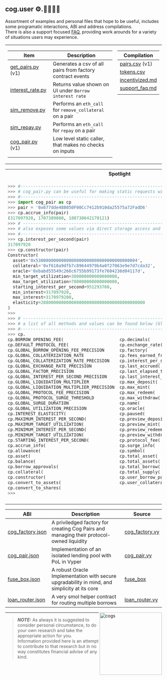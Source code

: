 ## cog.user ⚙️.👩‍🔧👨‍🔧

Assortment of examples and personal files that hope to be useful, includes some programatic interactions, ABI and address compilations.<br>
There is also a support focused [FAQ](support_faq.md), providing work arounds for a variety of situations users may experience.

<table class="fixed-align">
  <tbody>
    <tr>
  <td>  
      
| Item                                 | Description                                               |
|--------------------------------------|-----------------------------------------------------------|
| [get_pairs.py](get_pairs.py)   (v1)  | Generates a csv of all pairs from factory contract events | 
| [interest_rate.py](interest_rate.py) | Returns value shown on UI under `Borrow interest rate`    | 
| [sim_remove.py](sim_remove.py)       | Performs an `eth_call` for `remove_collateral` on a pair  | 
| [sim_repay.py](sim_repay.py)         | Performs an `eth_call` for `repay` on a pair              |
| [cog_pair.py](cog_pair.py)  (v1)     | Low level static caller, that makes no checks on inputs   |
|           <img width=150/>           |                  <img width=430/>                         |
 
  </td>

  <td valign="top", valign="right">

| Compilation                               | 
|-------------------------------------------|
|  [pairs.csv](data/pairs.csv) (v1)         | 
|  [tokens.csv](data/tokens.csv)            |
|  [incentivized.md](data/incentivized.md)  | 
|  [support_faq.md](support_faq.md)         |
|           <img width=100/>                |

  </td>
    </tr>
  </tbody>
</table>

<table class="fixed-align">
  <tbody>
   <tr>
  <th>
    Spotlight
  </th>
    </tr>  
    <tr>
  <td valign="top", valign="center">
 
  ```python
  >>> #----------------------------------------------------------------------------------
  >>> # cog_pair.py can be useful for making static requests without a contract instance. 
  >>> #----------------------------------------------------------------------------------
  >>> import cog_pair as cp
  >>> pair = '0x677dde488050F00Cc7412b910da25575a72FadD6'
  >>> cp.accrue_info(pair)
  (317097920, 1707389800, 188738642170121)
  >>> # ---------------------------------------------------------------------------------
  >>> # also exposes some values via direct storage access and parsing of the constructor
  >>> #----------------------------------------------------------------------------------
  >>> cp.interest_per_second(pair)
  317097920
  >>> cp.constructor(pair)
  Constructor(
    asset='0x5300000000000000000000000000000000000004', 
    collateral='0xf610a9dfb7c89644979b4a0f27063e9e7d7cda32', 
    oracle='0xbabd55549c266c6755b99173fe7604238d04117d', 
    min_target_utilization=300000000000000000, 
    max_target_utilization=700000000000000000, 
    starting_interest_per_second=951293760, 
    min_interest=317097920, 
    max_interest=3170979200, 
    elasticity=28800000000000000000000000000000000000000
  )
>>>
>>> # ---------------------------------------------------------------------------------
>>> # a list of all methods and values can be found below (Global values are hardcoded)
>>> #----------------------------------------------------------------------------------
>>> cp.
cp.BORROW_OPENING_FEE(                      cp.decimals(
cp.DEFAULT_PROTOCOL_FEE(                    cp.exchange_rate(
cp.GLOBAL_BORROW_OPENING_FEE_PRECISION      cp.factory(
cp.GLOBAL_COLLATERIZATION_RATE              cp.fees_earned_fraction(
cp.GLOBAL_COLLATERIZATION_RATE_PRECISION    cp.interest_per_second(
cp.GLOBAL_EXCHANGE_RATE_PRECISION           cp.last_accrued(
cp.GLOBAL_FACTOR_PRECISION                  cp.last_elapsed_time(
cp.GLOBAL_INTEREST_PER_SECOND_PRECISION     cp.last_interest_per_second(
cp.GLOBAL_LIQUIDATION_MULTIPLIER            cp.max_deposit(
cp.GLOBAL_LIQUIDATION_MULTIPLIER_PRECISION  cp.max_mint(
cp.GLOBAL_PROTOCOL_FEE_PRECISION            cp.max_redeem(
cp.GLOBAL_PROTOCOL_SURGE_THRESHOLD          cp.max_withdraw(
cp.GLOBAL_SURGE_DURATION                    cp.name(
cp.GLOBAL_UTILIZATION_PRECISION             cp.oracle(
cp.INTEREST_ELASTICITY(                     cp.paused(
cp.MAXIMUM_INTEREST_PER_SECOND(             cp.preview_deposit(
cp.MAXIMUM_TARGET_UTILIZATION(              cp.preview_mint(
cp.MINIMUM_INTEREST_PER_SECOND(             cp.preview_redeem(
cp.MINIMUM_TARGET_UTILIZATION(              cp.preview_withdraw(
cp.STARTING_INTEREST_PER_SECOND(            cp.protocol_fee(
cp.accrue_info(                             cp.surge_info(
cp.allowance(                               cp.symbol(
cp.asset(                                   cp.total_asset(
cp.balance(                                 cp.total_assets(
cp.borrow_approvals(                        cp.total_borrow(
cp.collateral(                              cp.total_supply(
cp.constructor(                             cp.user_borrow_part(
cp.convert_to_assets(                       cp.user_collateral_share(
cp.convert_to_shares(
>>>
```
    
</td>
  </tr>
 
  <tr>
<td>
  <img width=800/>
</td>
  </tr>
</table>

<div style="text-align: right">

| ABI                                      | Description                                                                                  | Source                                                                                            |
|------------------------------------------|----------------------------------------------------------------------------------------------|---------------------------------------------------------------------------------------------------|
| [cog_factory.json](abi/cog_factory.json) | A priviledged factory for creating Cog Pairs and managing their protocol-owned liquidity     | [cog_factory.vy](https://github.com/CogFinance/Cog-Isolated-Lending/blob/main/src/cog_factory.vy) |
| [cog_pair.json](abi/cog_pair.json)       | Implementation of an isolated lending pool with PoL in Vyper                                 | [cog_pair.vy](https://github.com/CogFinance/Cog-Isolated-Lending/blob/main/src/cog_pair.vy)       |
| [fuse_box.json](abi/fuse_box.json)       | A robust Oracle Implementation with secure upgradability in mind, and simplicity at its core | [fuse_box](https://github.com/CogFinance/Cog-Isolated-Lending/blob/main/src/fuse_box.vy])      |
| [loan_router.json](abi/loan_router.json) | A very smol helper contract for routing multiple borrows                                     | [loan_router.vy](https://github.com/CogFinance/Cog-Isolated-Lending/blob/main/src/loan_router.vy) |

</div>
<img src="https://github.com/0xMaka/cog/assets/12489182/e396e82b-7fa6-4687-9dd9-ebc7f853fc93" alt="cogs" align="right" width="200"/>

---
> **_NOTE:_** As always it is suggested to consider personal circumstance, to do your own research and take the appropriate action for you.<br>
Information provided here is an attempt to contribute to that research but in no way constitutes financial advise of any kind.
